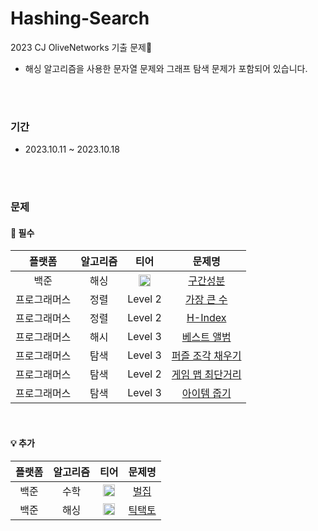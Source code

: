 # Hashing-Search
2023 CJ OliveNetworks 기출 문제🥑  
- 해싱 알고리즘을 사용한 문자열 문제와 그래프 탐색 문제가 포함되어 있습니다. 
</br>
</br>

### 기간
- 2023.10.11 ~ 2023.10.18
</br>
</br>

### 문제
#### 📍 필수
|플랫폼|알고리즘|티어|문제명|
|:------:|:---:|:---:|:---:|
|백준|해싱|<img height="19px" src="https://d2gd6pc034wcta.cloudfront.net/tier/15.svg"/>|[구간성분](https://www.acmicpc.net/problem/10840)|
|프로그래머스|정렬|Level 2|[가장 큰 수](https://school.programmers.co.kr/learn/courses/30/lessons/42746)|
|프로그래머스|정렬|Level 2|[H-Index](https://school.programmers.co.kr/learn/courses/30/lessons/42747)|
|프로그래머스|해시|Level 3|[베스트 앨범](https://school.programmers.co.kr/learn/courses/30/lessons/42579)|
|프로그래머스|탐색|Level 3|[퍼즐 조각 채우기](https://school.programmers.co.kr/learn/courses/30/lessons/84021)|
|프로그래머스|탐색|Level 2|[게임 맵 최단거리](https://school.programmers.co.kr/learn/courses/30/lessons/1844)|
|프로그래머스|탐색|Level 3|[아이템 줍기](https://school.programmers.co.kr/learn/courses/30/lessons/87694)|
</br>

#### 💡 추가
|플랫폼|알고리즘|티어|문제명|
|:------:|:---:|:---:|:---:|
|백준|수학|<img height="19px" src="https://d2gd6pc034wcta.cloudfront.net/tier/4.svg"/>|[벌집](https://www.acmicpc.net/problem/2292)|
|백준|해싱|<img height="19px" src="https://d2gd6pc034wcta.cloudfront.net/tier/11.svg"/>|[틱택토](https://www.acmicpc.net/problem/7682)|

